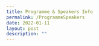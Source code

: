 ```yaml
---
title: Programme & Speakers Info
permalink: /ProgrammeSpeakers
date: 2022-01-11
layout: post
description: ""
---
```

